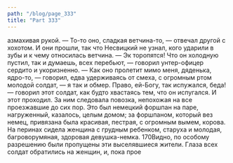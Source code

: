 ```yaml
---
path: "/blog/page_333"
title: "Part 333"
---
```


азмахивая рукой.
— То-то оно, сладкая ветчина-то, — отвечал другой с хохотом.
И они прошли, так что Несвицкий не узнал, кого ударили в зубы и к чему относилась ветчина.
— Эк торопятся! Что он холодную пустил, так и думаешь, всех перебьют, — говорил унтер-офицер сердито и укоризненно.
— Как оно пролетит мимо меня, дяденька, ядро-то, — говорил, едва удерживаясь от смеха, с огромным ртом молодой солдат, — я так и обмер. Право, ей-Богу, так испужался, беда! — говорил этот солдат, как будто хвастаясь тем, что он испугался.
И этот проходил. За ним следовала повозка, непохожая на все проезжавшие до сих пор. Это был немецкий форшпан на паре, нагруженный, казалось, целым домом; за форшпаном, который вез немец, привязана была красивая, пестрая, с огромным вымем, корова. На перинах сидела женщина с грудным ребенком, старуха и молодая, багроворумяная, здоровая девушка-немка. 170Видно, по особому разрешению были пропущены эти выселявшиеся жители. Глаза всех солдат обратились на женщин, и, пока прое
